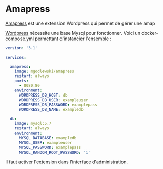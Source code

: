 # Amapress

[Amapress](https://amapress.fr/) est une extension Wordpress qui permet de gérer une amap

[Wordpress](https://docs.docker.com/samples/library/wordpress/) nécessite une base Mysql pour fonctionner. Voici un docker-compose.yml permettant d'instancier l'ensemble :

```yaml
version: '3.1'

services:

  amapress:
    image: mgodlewski/amapress
    restart: always
    ports:
      - 8080:80
    environment:
      WORDPRESS_DB_HOST: db
      WORDPRESS_DB_USER: exampleuser
      WORDPRESS_DB_PASSWORD: examplepass
      WORDPRESS_DB_NAME: exampledb

  db:
    image: mysql:5.7
    restart: always
    environment:
      MYSQL_DATABASE: exampledb
      MYSQL_USER: exampleuser
      MYSQL_PASSWORD: examplepass
      MYSQL_RANDOM_ROOT_PASSWORD: '1'
```

Il faut activer l'extension dans l'interface d'administration.
